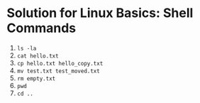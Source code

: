 # Solution for Linux Basics: Shell Commands

1. `ls -la`
2. `cat hello.txt`
3. `cp hello.txt hello_copy.txt`
4. `mv test.txt test_moved.txt`
5. `rm empty.txt`
6. `pwd`
7. `cd ..`
